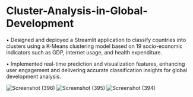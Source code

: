 # Cluster-Analysis-in-Global-Development

• Designed and deployed a Streamlit application to classify countries into clusters using a K-Means clustering model based on 19 socio-economic indicators such as GDP, internet usage, and health expenditure.

• Implemented real-time prediction and visualization features, enhancing user engagement and delivering accurate classification insights for global development analysis.


![Screenshot (396)](https://github.com/user-attachments/assets/b053d22e-0d5a-4ea5-9aa9-94698aa77b7a)
![Screenshot (395)](https://github.com/user-attachments/assets/011e1bfe-2fe0-4c00-9c3f-f2e5921545a3)
![Screenshot (394)](https://github.com/user-attachments/assets/6ff6133d-d342-4aab-a0fa-0b7371bc95e4)
